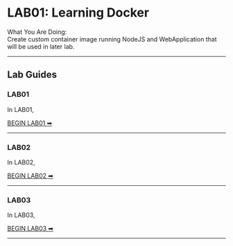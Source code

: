 # LAB01: Learning Docker #

What You Are Doing:<br>
Create custom container image running NodeJS and WebApplication that will be used in later lab. 

---
## Lab Guides ##

### LAB01 ###

In LAB01,

[BEGIN LAB01 ➡](LAB01.md)

--- 

### LAB02 ###

In LAB02, 

[BEGIN LAB02 ➡](LAB02.md)

---

### LAB03  ###

In LAB03, 

[BEGIN LAB03 ➡](LAB03.md)

---